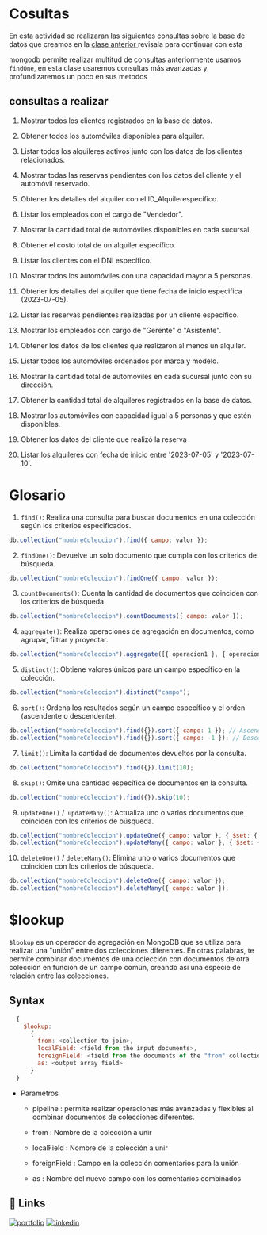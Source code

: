 # Cosultas

En esta actividad se realizaran las siguientes consultas sobre la base de datos que creamos en la <a href="../mongodbclase1/readme.md"> clase anterior </a> revisala para continuar con esta

mongodb permite realizar multitud de consultas anteriormente usamos `findOne`, en esta clase usaremos consultas más avanzadas y profundizaremos un poco en sus metodos

## consultas a realizar

1. Mostrar todos los clientes registrados en la base de datos. 
   
2. Obtener todos los automóviles disponibles para alquiler.

3. Listar todos los alquileres activos junto con los datos de los clientes relacionados.

4. Mostrar todas las reservas pendientes con los datos del cliente y el automóvil reservado.

5. Obtener los detalles del alquiler con el ID_Alquilerespecífico.

6. Listar los empleados con el cargo de "Vendedor".

7. Mostrar la cantidad total de automóviles disponibles en cada sucursal.
    
8. Obtener el costo total de un alquiler específico.
   
9. Listar los clientes con el DNI específico. 

10. Mostrar todos los automóviles con una capacidad mayor a 5 personas. 

11. Obtener los detalles del alquiler que tiene fecha de inicio especifica (2023-07-05). 

12. Listar las reservas pendientes realizadas por un cliente específico. 

13. Mostrar los empleados con cargo de "Gerente" o "Asistente". 

14. Obtener los datos de los clientes que realizaron al menos un alquiler. 

15. Listar todos los automóviles ordenados por marca y modelo. 

16. Mostrar la cantidad total de automóviles en cada sucursal junto con su dirección. 

17. Obtener la cantidad total de alquileres registrados en la base de datos. 

18. Mostrar los automóviles con capacidad igual a 5 personas y que estén disponibles. 

19. Obtener los datos del cliente que realizó la reserva

20. Listar los alquileres con fecha de inicio entre '2023-07-05' y '2023-07-10'.

# Glosario

1. ``find()``: Realiza una consulta para buscar documentos en una colección según los criterios especificados.

```js
db.collection("nombreColeccion").find({ campo: valor });
```

2. ``findOne()``: Devuelve un solo documento que cumpla con los criterios de búsqueda.

```js
db.collection("nombreColeccion").findOne({ campo: valor });
```

3. ``countDocuments()``: Cuenta la cantidad de documentos que coinciden con los criterios de búsqueda

```js
db.collection("nombreColeccion").countDocuments({ campo: valor });
```

4. ``aggregate()``: Realiza operaciones de agregación en documentos, como agrupar, filtrar y proyectar.

```js
db.collection("nombreColeccion").aggregate([{ operacion1 }, { operacion2 }]);
```

5. ``distinct()``: Obtiene valores únicos para un campo específico en la colección.

```js
db.collection("nombreColeccion").distinct("campo");
```

6. ``sort()``: Ordena los resultados según un campo específico y el orden (ascendente o descendente).

```js
db.collection("nombreColeccion").find({}).sort({ campo: 1 }); // Ascendente
db.collection("nombreColeccion").find({}).sort({ campo: -1 }); // Descendente
```

7. ``limit()``: Limita la cantidad de documentos devueltos por la consulta.

```js
db.collection("nombreColeccion").find({}).limit(10);
```

8. ``skip()``: Omite una cantidad específica de documentos en la consulta.

```js
db.collection("nombreColeccion").find({}).skip(10);
```

9. ``updateOne()`` /`` updateMany()``: Actualiza uno o varios documentos que coinciden con los criterios de búsqueda.

```js
db.collection("nombreColeccion").updateOne({ campo: valor }, { $set: { nuevoCampo: nuevoValor } });
db.collection("nombreColeccion").updateMany({ campo: valor }, { $set: { nuevoCampo: nuevoValor } });
```

10. ``deleteOne()`` / ``deleteMany()``: Elimina uno o varios documentos que coinciden con los criterios de búsqueda.

```js
db.collection("nombreColeccion").deleteOne({ campo: valor });
db.collection("nombreColeccion").deleteMany({ campo: valor });
```


# $lookup

``$lookup`` es un operador de agregación en MongoDB que se utiliza para realizar una "unión" entre dos colecciones diferentes. En otras palabras, te permite combinar documentos de una colección con documentos de otra colección en función de un campo común, creando así una especie de relación entre las colecciones.

## Syntax

```js
  {
    $lookup:
      {
        from: <collection to join>, 
        localField: <field from the input documents>, 
        foreignField: <field from the documents of the "from" collection>, 
        as: <output array field> 
      }
  }
```

* Parametros

  * pipeline :  permite realizar operaciones más avanzadas y flexibles al combinar documentos de colecciones diferentes.

  * from : Nombre de la colección a unir

  * localField : Nombre de la colección a unir

  * foreignField : Campo en la colección comentarios para la unión

  * as : Nombre del nuevo campo con los comentarios combinados

## 🔗 Links

[![portfolio](https://img.shields.io/badge/my_portfolio-000?style=for-the-badge&logo=ko-fi&logoColor=white)](https://dannkol.github.io/portafolios/)
[![linkedin](https://img.shields.io/badge/linkedin-0A66C2?style=for-the-badge&logo=linkedin&logoColor=white)](https://www.linkedin.com/in/daniel-manosalva-000b98242)